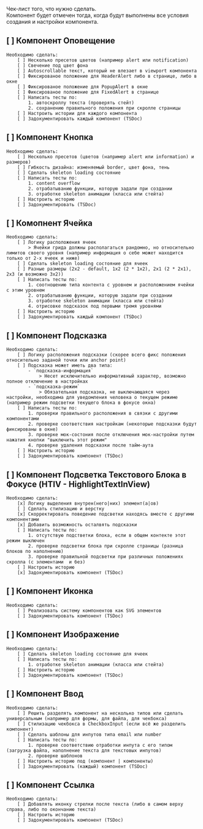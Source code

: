 Чек-лист того, что нужно сделать.  
Компонент будет отмечен тогда, когда будут выполнены все условия создания и настройки компонента.

## [ ] Компонент Оповещение

    Необходимо сделать:
        [ ] Несколько пресетов цветов (например alert или notification)
        [ ] Свечение под цвет фона
        [ ] Autoscrollable текст, который не влезает в viewport компонента
        [ ] Фиксированое положение для HeaderAlert либо в странице, либо в окне
        [ ] Фиксированое положение для PopupAlert в окне
        [ ] Фиксированое положение для FixedAlert в странице
        [ ] Написать тесты по:
            1. автоскроллу текста (проверять стейт)
            2. сохранению правильного положения при скролле страницы
        [ ] Настроить истории для каждого компонента
        [ ] Задокументировать каждый компонент (TSDoc)

## [ ] Компонент Кнопка

    Необходимо сделать:
        [ ] Несколько пресетов (цветов (например alert или information) и размеров)
        [ ] Гибкость дизайна: изменяемый border, цвет фона, тень
        [ ] Сделать skeleton loading состояние
        [ ] Написать тесты по:
            1. content overflow
            2. отрабатыванию функции, которую задали при создании
            3. отработке skeleton анимации (класса или стейта)
        [ ] Настроить историю
        [ ] Задокументировать (TSDoc)

## [ ] Комопнент Ячейка

    Необходимо сделать:
        [ ] Логику расположения ячеек
            > Ячейки грида должны располагаться рандомно, но относительно лимитов своего уровня (например информация о себе может находится только от 2-х ячеек и ниже)
        [ ] Сделать skeleton loading состояние для ячеек
        [ ] Разные размеры (2x2 - default, 1x2 (2 * 1x2), 2x1 (2 * 2x1), 2x3 (и возможно 3x2))
        [ ] Написать тесты по:
            1. соотношению типа контента с уровнем и расположением ячейки с этим уровнем
            2. отрабатыванию функции, которую задали при создании
            3. отработке skeleton анимации (класса или стейта)
            4. отрисовке подсказок под первыми тремя уровнями
        [ ] Настроить историю
        [ ] Задокументировать каждый компонент (TSDoc)

## [ ] Компонент Подсказка

    Необходимо сделать:
        [ ] Логику расположения подсказки (скорее всего фикс положения относительно заданой точки или anchor point)
        [ ] Подсказка может иметь два типа:
            - `подсказка-информация`
                > Несет исключительно информативный характер, возможно полное отключение в настройках
            - `подсказка-режим`
                > Обязательная подсказка, не выключающаяся через настройки, необходима для уведомления человека о текущем режиме (например режим подсветки текущего блока в фокусе окна)
        [ ] Написать тесты по:
            1. проверки правильного расположения в связки с другими компонентами
            2. проверке соответствия настройкам (некоторые подсказки будут фиксированы в окне)
            3. проверке мок-состония после отключения мок-настройки путем нажатия кнопки "выключить этот режим"
            4. проверке удаления подсказки после тайм-аута
        [ ] Настроить историю
        [ ] Задокументировать компонент (TSDoc)

## [ ] Компонент Подсветка Текстового Блока в Фокусе (HTIV - HighlightTextInView)

    Необходимо сделать:
        [x] Логику выделения внутрен(него|них) элемент(а|ов)
        [ ] Сделать стилизацию и верстку
        [x] Скорректировать поведение подсветки находясь вместе с другими компонентами
        [x] Добавить возможность осталвять подсказки
        [ ] Написать тесты по:
            1. отсутствую подстветки блока, если в общем контекте этот режим выключен
            2. проверке подсветки блока при скролле страницы (разница блоков по наполнению)
            3. проверке правильной подсветки при различных положениях скролла (с элементами  и без)
        [ ] Настроить историю
        [x] Задокументировать компонент (TSDoc)

## [ ] Компонент Иконка

    Необходимо сделать:
        [ ] Реализовать систему компонентов как SVG элементов
        [ ] Задокументировать компонент (TSDoc)

## [ ] Компонент Изображение

    Необходимо сделать:
        [ ] Сделать skeleton loading состояние для ячеек
        [ ] Написать тесты по:
            1. отработке skeleton анимации (класса или стейта)
        [ ] Настроить историю
        [ ] Задокументировать компонент (TSDoc)

## [ ] Компонент Ввод

    Необходимо сделать:
        [ ] Решить разделять компонент на несколько типов или сделать универсальным (например для формы, для файла, для чекбокса)
        [ ] Стилизацию чекбокса в CheckboxInput (если всё же разделить компонент)
        [ ] Сделать шаблоны для инпутов типа email или number
        [ ] Написать тесты по:
            1. проверке соответствию отработки инпута с его типом (загрузка файла, наполнение текста для текстовых инпутов)
            2. проверке шаблонов
        [ ] Настроить историю под (компонент | компоненты)
        [ ] Задокументировать (каждый) компонент (TSDoc)

## [ ] Компонент Ссылка

    Необходимо сделать:
        [ ] Добавлять иконку стрелки после текста (либо в самом верху справа, либо по окончанию текста)
        [ ] Настроить историю
        [ ] Задокументировать компонент (TSDoc)
